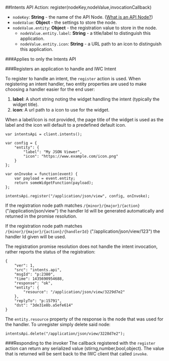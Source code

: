 ##Intents API Action: register(nodeKey,nodeValue,invocationCallback)
* `nodeKey`: **String** - the name of the  API Node. ([What is an API Node?](../../resources.md))
* `nodeValue`: **Object** - the settings to store the node.
* `nodeValue.entity`: **Object** - the registration value to store in the node.
    * `nodeValue.entity.label`: **String** - a title/label to distinguish this application.
    * `nodeValue.entity.icon`: **String** - a URL path to an icon to distinguish this application. 

 
###Applies to only the Intents API

###Registers an application to handle and IWC Intent
        
To register to handle an intent, the `register` action is used.
When registering an intent handler, two entity properties are used to make choosing a handler easier for the end user:

1.  **label**: A short string noting the widget handling the intent (typically the widget title).
2.  **icon**: A url path to a icon to use for the widget.
    
When a label/icon is not provided, the page title of the widget is used as the label and the icon will default to a
predefined default icon.

```
var intentsApi = client.intents();

var config = {
    "entity": {
        "label": "My JSON Viewer",
        "icon": "https://www.example.com/icon.png"
    }
};

var onInvoke = function(event) {
    var payload = event.entity;
    return someWidgetFunction(payload); 
};

intentsApi.register("/application/json/view", config, onInvoke);
```
If the registration node path matches `/{minor}/{major}/{action}` ("/application/json/view") the handler Id will be 
generated automatically and returned in the promise resolution. 

If the registration node path matches `/{minor}/{major}/{action}/{handlerId}` ("/application/json/view/123") the 
handler Id given will be used. 

The registration promise resolution does not handle the intent invocation, rather reports the status of the registration:
```
{
    "ver": 1,
    "src": "intents.api",
    "msgId": "p:2380",
    "time": 1435690954688,
    "response": "ok",
    "entity": {
        "resource": "/application/json/view/3229d7e2"
    },
    "replyTo": "p:15791",
    "dst": "3de31e8b.a5efe614"
}
```

The `entity.resource` property of the response is the node that was used for the handler. To unregister simply
delete said node:
```
intentsApi.delete("/application/json/view/3228d7e2");
```

###Responding to the invoker
The callback registered with the `register` action can return any serialized value (stirng,number,bool,object). The
value that is returned will be sent back to the IWC client that called `invoke`.